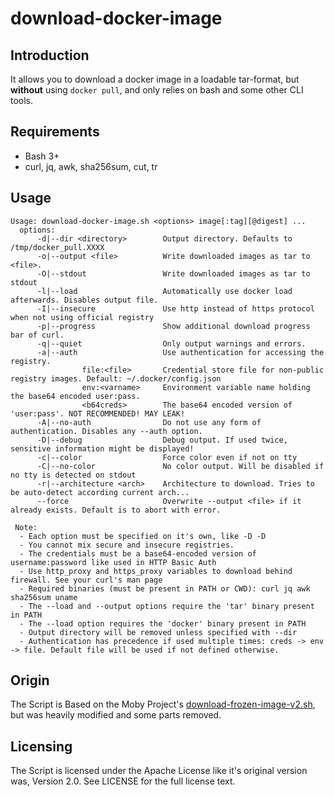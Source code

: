 # download-docker-image

## Introduction

It allows you to download a docker image in a loadable tar-format, but **without** using `docker pull`, and only relies on bash and some other CLI tools.

## Requirements

- Bash 3+
- curl, jq, awk, sha256sum, cut, tr

## Usage

```
Usage: download-docker-image.sh <options> image[:tag][@digest] ...
  options:
      -d|--dir <directory>        Output directory. Defaults to /tmp/docker_pull.XXXX
      -o|--output <file>          Write downloaded images as tar to <file>.
      -O|--stdout                 Write downloaded images as tar to stdout
      -l|--load                   Automatically use docker load afterwards. Disables output file.
      -I|--insecure               Use http instead of https protocol when not using official registry
      -p|--progress               Show additional download progress bar of curl.
      -q|--quiet                  Only output warnings and errors.
      -a|--auth                   Use authentication for accessing the registry.
                file:<file>       Credential store file for non-public registry images. Default: ~/.docker/config.json
                env:<varname>     Environment variable name holding the base64 encoded user:pass.
                <b64creds>        The base64 encoded version of 'user:pass'. NOT RECOMMENDED! MAY LEAK!
      -A|--no-auth                Do not use any form of authentication. Disables any --auth option.
      -D|--debug                  Debug output. If used twice, sensitive information might be displayed!
      -c|--color                  Force color even if not on tty
      -C|--no-color               No color output. Will be disabled if no tty is detected on stdout
      -r|--architecture <arch>    Architecture to download. Tries to be auto-detect according current arch...
      --force                     Overwrite --output <file> if it already exists. Default is to abort with error.

 Note:
  - Each option must be specified on it's own, like -D -D
  - You cannot mix secure and insecure registries.
  - The credentials must be a base64-encoded version of username:password like used in HTTP Basic Auth
  - Use http_proxy and https_proxy variables to download behind firewall. See your curl's man page
  - Required binaries (must be present in PATH or CWD): curl jq awk sha256sum uname
  - The --load and --output options require the 'tar' binary present in PATH
  - The --load option requires the 'docker' binary present in PATH
  - Output directory will be removed unless specified with --dir
  - Authentication has precedence if used multiple times: creds -> env -> file. Default file will be used if not defined otherwise.

```

## Origin

The Script is Based on the Moby Project's [download-frozen-image-v2.sh](https://github.com/moby/moby/blob/3cf82748dd5b31294fc2a303d98ced5a962f3f00/contrib/download-frozen-image-v2.sh), but was heavily modified and some parts removed.

## Licensing

The Script is licensed under the Apache License like it's original version was, Version 2.0. See LICENSE for the full license text.
